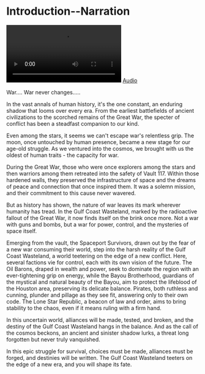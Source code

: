 # Introduction--Narration

![](../Assets/audio/intro-narration.webm)
[Audio](../Assets/audio/intro-narration.mp3)

War.... War never changes.....

In the vast annals of human history, it's the one constant, an enduring shadow that looms over every era. From the earliest battlefields of ancient civilizations to the scorched remains of the Great War, the specter of conflict has been a steadfast companion to our kind.

Even among the stars, it seems we can't escape war's relentless grip. The moon, once untouched by human presence, became a new stage for our age-old struggle. As we ventured into the cosmos, we brought with us the oldest of human traits - the capacity for war.

During the Great War, those who were once explorers among the stars and then warriors among them retreated into the safety of Vault 117. Within those hardened walls, they preserved the infrastructure of space and the dreams of peace and connection that once inspired them. It was a solemn mission, and their commitment to this cause never wavered.

But as history has shown, the nature of war leaves its mark wherever humanity has tread. In the Gulf Coast Wasteland, marked by the radioactive fallout of the Great War, it now finds itself on the brink once more. Not a war with guns and bombs, but a war for power, control, and the mysteries of space itself.

Emerging from the vault, the Spaceport Survivors, drawn out by the fear of a new war consuming their world, step into the harsh reality of the Gulf Coast Wasteland, a world teetering on the edge of a new conflict. Here, several factions vie for control, each with its own vision of the future. The Oil Barons, draped in wealth and power, seek to dominate the region with an ever-tightening grip on energy, while the Bayou Brotherhood, guardians of the mystical and natural beauty of the Bayou, aim to protect the lifeblood of the Houston area, preserving its delicate balance. Pirates, both ruthless and cunning, plunder and pillage as they see fit, answering only to their own code. The Lone Star Republic, a beacon of law and order, aims to bring stability to the chaos, even if it means ruling with a firm hand.

In this uncertain world, alliances will be made, tested, and broken, and the destiny of the Gulf Coast Wasteland hangs in the balance. And as the call of the cosmos beckons, an ancient and sinister shadow lurks, a threat long forgotten but never truly vanquished.

In this epic struggle for survival, choices must be made, alliances must be forged, and destinies will be written. The Gulf Coast Wasteland teeters on the edge of a new era, and you will shape its fate.